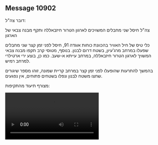 ## Message 10902

דובר צה"ל:

צה"ל חיסל שני מחבלים המשויכים לארגון הטרור חיזבאללה ותקף מבנה צבאי של הארגון 

כלי טיס של חיל האוויר בהכוונת כוחות אוגדה 91, חיסל לפני זמן קצר שני מחבלים שפעלו במרחב מרג'עיון, בשטח דרום לבנון. בנוסף, מטוסי קרב תקפו מבנה צבאי המשויך לארגון הטרור חיזבאללה, במרחב עייתא א-שעב. כמו כן, בוצע ירי ארטילרי למרחב רמיש. 

בהמשך להתרעות שהופעלו לפני זמן קצר במרחב קריית שמונה, זוהו מספר שיגורים שחצו משטח לבנון ונפלו בשטחים פתוחים, אין נפגעים.

מצורף תיעוד מהתקיפות:

![Video](10902/10902_media.mp4)
